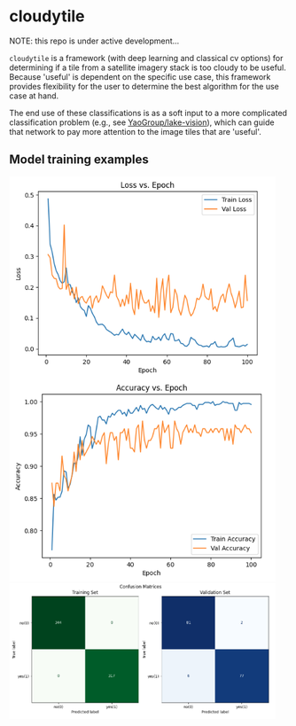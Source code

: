 # cloudytile

NOTE: this repo is under active development...

`cloudytile` is a framework (with deep learning and classical cv options) for determining if a tile from a satellite imagery stack is too cloudy to be useful.  Because 'useful' is dependent on the specific use case, this framework provides flexibility for the user to determine the best algorithm for the use case at hand.

The end use of these classifications is as a soft input to a more complicated classification problem (e.g., see [YaoGroup/lake-vision](https://github.com/YaoGroup/lake-vision)), which can guide that network to pay more attention to the image tiles that are 'useful'.

## Model training examples
<img src="assets/training.png" alt="Training Metrics" width="480px" />
<img src="assets/confmats.png" alt="Confusion Matrices" width="480px" />

